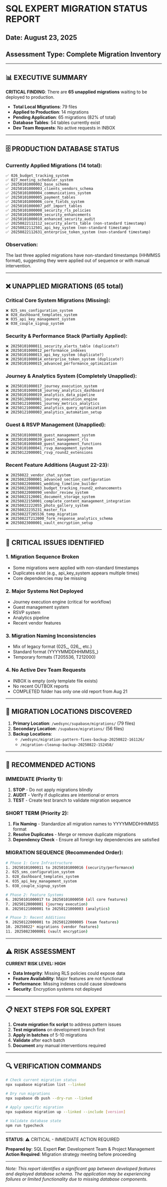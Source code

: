 # SQL EXPERT MIGRATION STATUS REPORT
## Date: August 23, 2025
## Assessment Type: Complete Migration Inventory

---

## 📊 EXECUTIVE SUMMARY

**CRITICAL FINDING**: There are **65 unapplied migrations** waiting to be deployed to production.

- **Total Local Migrations**: 79 files
- **Applied to Production**: 14 migrations
- **Pending Application**: 65 migrations (82% of total)
- **Database Tables**: 54 tables currently exist
- **Dev Team Requests**: No active requests in INBOX

---

## 🗄️ PRODUCTION DATABASE STATUS

### Currently Applied Migrations (14 total):
```
✅ 026_budget_tracking_system
✅ 027_meeting_scheduler_system  
✅ 20250101000002_base_schema
✅ 20250101000003_clients_vendors_schema
✅ 20250101000004_communications_system
✅ 20250101000005_payment_tables
✅ 20250101000006_core_fields_system
✅ 20250101000007_pdf_import_tables
✅ 20250101000008_security_rls_policies
✅ 20250101000009_security_enhancements
✅ 20250101000010_enhanced_security_audit
✅ 20250822112112_security_alerts_table (non-standard timestamp)
✅ 20250822112501_api_key_system (non-standard timestamp)
✅ 20250822112631_enterprise_token_system (non-standard timestamp)
```

### Observation:
The last three applied migrations have non-standard timestamps (HHMMSS format), suggesting they were applied out of sequence or with manual intervention.

---

## ❌ UNAPPLIED MIGRATIONS (65 total)

### Critical Core System Migrations (Missing):
```
❌ 025_sms_configuration_system
❌ 028_dashboard_templates_system
❌ 035_api_key_management_system
❌ 038_couple_signup_system
```

### Security & Performance Stack (Partially Applied):
```
❌ 20250101000011_security_alerts_table (duplicate?)
❌ 20250101000012_performance_indexes
❌ 20250101000013_api_key_system (duplicate?)
❌ 20250101000014_enterprise_token_system (duplicate?)
❌ 20250101000015_advanced_performance_optimization
```

### Journey & Analytics System (Completely Unapplied):
```
❌ 20250101000017_journey_execution_system
❌ 20250101000018_journey_analytics_dashboard
❌ 20250101000019_analytics_data_pipeline
❌ 20250120000001_journey_execution_engine
❌ 20250121000001_journey_metrics_analytics
❌ 20250121000002_analytics_query_optimization
❌ 20250121000003_analytics_automation_setup
```

### Guest & RSVP Management (Unapplied):
```
❌ 20250101000038_guest_management_system
❌ 20250101000039_guest_management_rls
❌ 20250101000040_guest_management_functions
❌ 20250101000041_rsvp_management_system
❌ 20250122000001_rsvp_round2_extensions
```

### Recent Feature Additions (August 22-23):
```
❌ 20250822_vendor_chat_system
❌ 20250822000001_advanced_section_configuration
❌ 20250822000001_wedding_timeline_builder
❌ 20250822000083_budget_tracking_round2_enhancements
❌ 20250822000090_vendor_review_system
❌ 20250822120001_document_storage_system
❌ 20250822150001_complete_content_management_integration
❌ 20250822222055_photo_gallery_system
❌ 20250822235231_master_fix
❌ 20250822T205536_temp_migration
❌ 20250822T212000_form_response_analytics_schema
❌ 20250823000001_vault_encryption_setup
```

---

## 🚨 CRITICAL ISSUES IDENTIFIED

### 1. **Migration Sequence Broken**
- Some migrations were applied with non-standard timestamps
- Duplicates exist (e.g., api_key_system appears multiple times)
- Core dependencies may be missing

### 2. **Major Systems Not Deployed**
- Journey execution engine (critical for workflow)
- Guest management system
- RSVP system
- Analytics pipeline
- Recent vendor features

### 3. **Migration Naming Inconsistencies**
- Mix of legacy format (025_, 026_, etc.)
- Standard format (YYYYMMDDHHMMSS_)
- Temporary formats (T205536, T212000)

### 4. **No Active Dev Team Requests**
- INBOX is empty (only template file exists)
- No recent OUTBOX reports
- COMPLETED folder has only one old report from Aug 21

---

## 📁 MIGRATION LOCATIONS DISCOVERED

1. **Primary Location**: `/wedsync/supabase/migrations/` (79 files)
2. **Secondary Location**: `/supabase/migrations/` (56 files)
3. **Backup Locations**: 
   - `/wedsync/migration-pattern-fixes-backup-20250822-161126/`
   - `/migration-cleanup-backup-20250822-152458/`

---

## 🔧 RECOMMENDED ACTIONS

### IMMEDIATE (Priority 1):
1. **STOP** - Do not apply migrations blindly
2. **AUDIT** - Verify if duplicates are intentional or errors
3. **TEST** - Create test branch to validate migration sequence

### SHORT TERM (Priority 2):
1. **Fix Naming** - Standardize all migration names to YYYYMMDDHHMMSS format
2. **Resolve Duplicates** - Merge or remove duplicate migrations
3. **Dependency Check** - Ensure all foreign key dependencies are satisfied

### MIGRATION SEQUENCE (Recommended Order):
```bash
# Phase 1: Core Infrastructure
1. 20250101000011 to 20250101000016 (security/performance)
2. 025_sms_configuration_system
3. 028_dashboard_templates_system
4. 035_api_key_management_system
5. 038_couple_signup_system

# Phase 2: Feature Systems
6. 20250101000017 to 20250101000050 (all core features)
7. 20250120000001 (journey execution)
8. 20250121000001 to 20250121000003 (analytics)

# Phase 3: Recent Additions
9. 20250122000001 to 20250122000005 (team features)
10. 20250822* migrations (vendor features)
11. 20250823000001 (vault encryption)
```

---

## ⚠️ RISK ASSESSMENT

**CURRENT RISK LEVEL: HIGH**

- **Data Integrity**: Missing RLS policies could expose data
- **Feature Availability**: Major features are not functional
- **Performance**: Missing indexes could cause slowdowns
- **Security**: Encryption systems not deployed

---

## 📋 NEXT STEPS FOR SQL EXPERT

1. **Create migration fix script** to address pattern issues
2. **Test migrations** on development branch first
3. **Apply in batches** of 5-10 migrations
4. **Validate** after each batch
5. **Document** any manual interventions required

---

## 🔍 VERIFICATION COMMANDS

```bash
# Check current migration status
npx supabase migration list --linked

# Dry run migrations
npx supabase db push --dry-run --linked

# Apply specific migration
npx supabase migration up --linked --include [version]

# Validate database state
npm run typecheck
```

---

**STATUS**: ⚠️ CRITICAL - IMMEDIATE ACTION REQUIRED

**Prepared by**: SQL Expert
**For**: Development Team & Project Management
**Action Required**: Migration strategy meeting before proceeding

---

*Note: This report identifies a significant gap between developed features and deployed database schema. The application may be experiencing failures or limited functionality due to missing database components.*